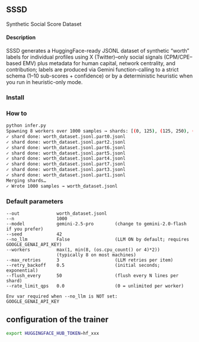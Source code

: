 
## SSSD
Synthetic Social Score Dataset

#### Description
SSSD generates a HuggingFace-ready JSONL dataset of synthetic “worth” labels for individual profiles using X (Twitter)–only social signals (CPM/CPE–based EMV) plus metadata for human capital, network centrality, and contribution; labels are produced via Gemini function-calling to a strict schema (1–10 sub-scores + confidence) or by a deterministic heuristic when you run in heuristic-only mode.

### Install


### How to
```bash
python infer.py
Spawning 8 workers over 1000 samples → shards: [(0, 125), (125, 250), (250, 375), (375, 500), (500, 625), (625, 750), (750, 875), (875, 1000)]
✓ shard done: worth_dataset.jsonl.part0.jsonl
✓ shard done: worth_dataset.jsonl.part2.jsonl
✓ shard done: worth_dataset.jsonl.part6.jsonl
✓ shard done: worth_dataset.jsonl.part5.jsonl
✓ shard done: worth_dataset.jsonl.part4.jsonl
✓ shard done: worth_dataset.jsonl.part7.jsonl
✓ shard done: worth_dataset.jsonl.part3.jsonl
✓ shard done: worth_dataset.jsonl.part1.jsonl
Merging shards…
✓ Wrote 1000 samples → worth_dataset.jsonl
```

### Default parameters
```text
--out              worth_dataset.jsonl
--n                1000
--model            gemini-2.5-pro        (change to gemini-2.0-flash if you prefer)
--seed             42
--no_llm           False                 (LLM ON by default; requires GOOGLE_GENAI_API_KEY)
--workers          max(1, min(8, (os.cpu_count() or 4)*2))
                   (typically 8 on most machines)
--max_retries      3                     (LLM retries per item)
--retry_backoff    0.5                   (initial seconds; exponential)
--flush_every      50                    (flush every N lines per shard)
--rate_limit_qps   0.0                   (0 = unlimited per worker)

Env var required when --no_llm is NOT set:
GOOGLE_GENAI_API_KEY
```

## configuration of the trainer
```bash
export HUGGINGFACE_HUB_TOKEN=hf_xxx
```